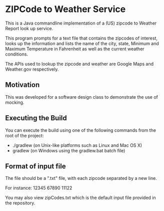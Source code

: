 # ZIPCode to Weather Service
This is a Java commandline implementation of a (US) zipcode to Weather Report look up service.

This program prompts for a text file that contains the zipcodes of interest, looks up the information and lists the name of the city, state, Minimum and Maximum Temperature in Fahrenheit as well as the current weather conditions.

The APIs used to lookup the zipcode and weather are Google Maps and Weather.gov respectively.

## Motivation

This was developed for a software design class to demonstrate the use of mocking.

## Executing the Build
You can execute the build using one of the following commands from the root of the project:

- ./gradlew <task> (on Unix-like platforms such as Linux and Mac OS X)
- gradlew <task> (on Windows using the gradlew.bat batch file)


## Format of input file
The file should be a ".txt" file, with each zipcode separated by a new line. 

For instance:
12345
67890
11122

You may also view zipCodes.txt which is the default input file provided in the repository.
